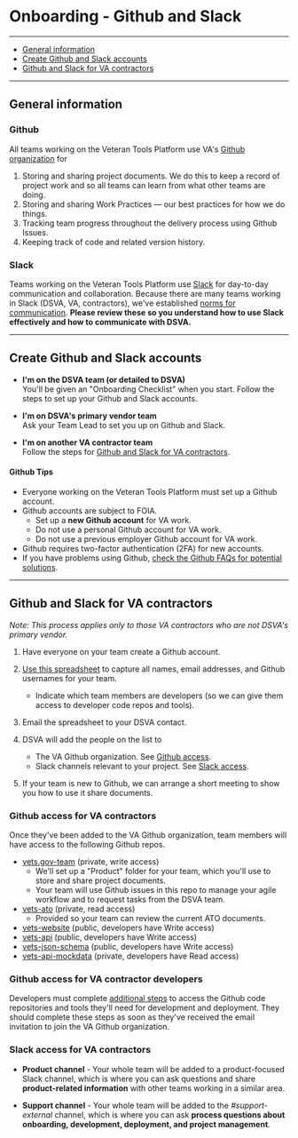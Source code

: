 # Onboarding - Github and Slack

<hr>

* [General information](#general-information)
* [Create Github and Slack accounts](#create-github-and-slack-accounts)
* [Github and Slack for VA contractors](#github-and-slack-for-va-contractors)

<hr>

## General information

### Github

All teams working on the Veteran Tools Platform use VA's <a title="Go to VA Github" href="https://github.com/department-of-veterans-affairs" target="_blank">Github organization</a> for

1. Storing and sharing project documents. We do this to keep a record of project work and so all teams can learn from what other teams are doing.
2. Storing and sharing Work Practices &#8212; our best practices for how we do things.
3. Tracking team progress throughout the delivery process using Github Issues.
4. Keeping track of code and related version history.

### Slack

Teams working on the Veteran Tools Platform use [Slack](https://slack.com) for day-to-day communication and collaboration. Because there are many teams working in Slack (DSVA, VA, contractors), we've established [norms for communication](norms-communication.md). **Please review these so you understand how to use Slack effectively and how to communicate with DSVA.**

<hr>

## Create Github and Slack accounts

* **I'm on the DSVA team (or detailed to DSVA)**
<br/>You'll be given an "Onboarding Checklist" when you start. Follow the steps to set up your Github and Slack accounts.

* **I'm on DSVA's primary vendor team**
<br/>Ask your Team Lead to set you up on Github and Slack.

* **I'm on another VA contractor team**
<br/>Follow the steps for [Github and Slack for VA contractors](#github-and-slack-for-va-contractors).

#### Github Tips

* Everyone working on the Veteran Tools Platform must set up a Github account.
* Github accounts are subject to FOIA.
  * Set up a **new Github account** for VA work.
  * Do not use a personal Github account for VA work.
  * Do not use a previous employer Github account for VA work.
* Github requires two-factor authentication (2FA) for new accounts.
* If you have problems using Github, [check the Github FAQs for potential solutions](../faqs.md#github).

<hr>

## Github and Slack for VA contractors

*Note: This process applies only to those VA contractors who are not DSVA's primary vendor.*

1. Have everyone on your team create a Github account.

2. [Use this spreadsheet](other-va-team-tracker.xlsx) to capture all names, email addresses, and Github usernames for your team.
    * Indicate which team members are developers (so we can give them access to developer code repos and tools).

3. Email the spreadsheet to your DSVA contact.

4. DSVA will add the people on the list to
    * The VA Github organization. See [Github access](#github-access-for-va-contractors).
    * Slack channels relevant to your project. See [Slack access](#slack-access-for-va-contractors).

5. If your team is new to Github, we can arrange a short meeting to show you how to use it share documents.


### Github access for VA contractors

Once they've been added to the VA Github organization, team members will have access to the following Github repos.

* [vets.gov-team](https://github.com/department-of-veterans-affairs/vets.gov-team) (private, write access)
    * We'll set up a "Product" folder for your team, which you'll use to store and share project documents.
    * Your team will use Github issues in this repo to manage your agile workflow and to request tasks from the DSVA team.
* [vets-ato](https://github.com/department-of-veterans-affairs/vets.gov-ato) (private, read access)
    * Provided so your team can review the current ATO documents.
* [vets-website](https://github.com/department-of-veterans-affairs/vets-website) (public, developers have Write access)
* [vets-api](https://github.com/department-of-veterans-affairs/vets-api) (public, developers have Write access)
* [vets-json-schema](https://github.com/department-of-veterans-affairs/vets-json-schema) (public, developers have Write access)
* [vets-api-mockdata](https://github.com/department-of-veterans-affairs/vets-api-mockdata) (private, developers have Read access)


### Github access for VA contractor developers

Developers must complete <a  href="https://department-of-veterans-affairs.github.io/va-digital-services-platform-docs/docs/vets-developer-docs/getting-started.html#getting-started" target="_blank">additional steps</a> to access the Github code repositories and tools they'll need for development and deployment. They should complete these steps as soon as they've received the email invitation to join the VA Github organization.


### Slack access for VA contractors

* **Product channel** - Your whole team will be added to a product-focused Slack channel, which is where you can ask questions and share **product-related information** with other teams working in a similar area.

* **Support channel** - Your whole team will be added to the *#support-external* channel, which is where you can ask **process questions about onboarding, development, deployment, and project management**.
